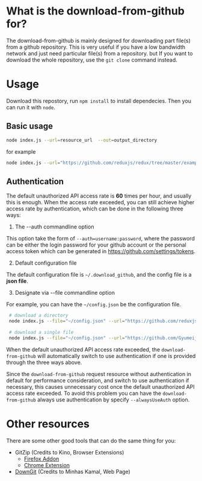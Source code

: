 # What is the download-from-github for?

The download-from-github is mainly designed for downloading part file(s) from a github repository. This is very useful if you 
have a low bandwidth network and just need particular file(s) from a repository. but If you want to download the whole repository, use the `git clone` command instead.

# Usage 

Download this repostory, run `npm install` to install dependecies. Then you can run it with `node`.

## Basic usage

```bash
node index.js --url=resource_url  --out=output_directory
```
for example
```bash
node index.js --url="https://github.com/reduxjs/redux/tree/master/examples/async" --out="~/"
```

## Authentication

The default unauthorized API access rate is **60** times per hour, and usually this is enough. When the access rate exceeded,
you can still achieve higher access rate by authentication, which can be done in the following three ways:

1. The --auth commandline option 

This option take the form of `--auth=username:password`, where the password can be either the login password for your github account or the personal access token which can be generated in https://github.com/settings/tokens.

2. Default configuration file

The default configuration file is `~/.download_github`, and the config file is a **json file**.

3. Designate via --file commandline option

For example, you can have the `~/config.json` be the configuration file.
```bash
 # download a directory
 node index.js --file="~/config.json" --url="https://github.com/reduxjs/redux/tree/master/examples/async" --out="~/" 
 
 # download a single file
 node index.js --file="~/config.json" --url="https://github.com/Gyumeijie/download-from-github/blob/master/index.js" --out="~/" 
```

When the default unauthorized API access rate exceeded, the `download-from-github` will automatically switch to use authentication if one is provided through the three ways above. 

Since the `download-from-github` request resource without authentication in default for performance consideration, and switch to use authentication if necessary, this causes unnecessary cost once the default unauthorized API access rate exceeded. To avoid this problem you can have the `download-from-github` always use authentication by specify `--alwaysUseAuth` option.

# Other resources
There are some other good tools that can do the same thing for you:
- GitZip (Credits to Kino, Browser Extensions)
    - [Firefox Addon](https://addons.mozilla.org/en-US/firefox/addon/gitzip/)
    - [Chrome Extension](https://chrome.google.com/webstore/detail/gitzip-for-github/ffabmkklhbepgcgfonabamgnfafbdlkn)
- [DownGit](https://minhaskamal.github.io/DownGit/#/home) (Credits to Minhas Kamal, Web Page)
